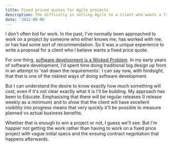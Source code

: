 ```yaml
---
title: Fixed priced quotes for Agile projects
description: The difficulty in selling Agile to a client who wants a fixed price
date: '2012-08-06'
---
```


I don't often bid for work. In the past, I've normally been approached to work on a project by someone who either knows me, has worked with me, or has had some sort of recommendation. So it was a unique experience to write a proposal for a client who I believe wants a fixed price quote.

For one thing, <a href="http://www.codinghorror.com/blog/2004/09/development-is-inherently-wicked.html" rel="nofollow">software development is a Wicked Problem</a>. In my early years of software development, I'd spent time doing traditional big design up front in an attempt to 'nail down the requirements'. I can say now, with hindsight, that that is one of the riskiest ways of doing software development.

But I can understand the desire to know exactly how much something will cost, even if it's not clear exactly what it is I'll be building. My approach has been to Educate. Emphasising that there will be regular releases (I release weekly as a minimum) and to show that the client will have excellent visibility into progress means that very quickly it'll be possible to measure planned vs actual business benefits.

Whether that is enough to win a project or not, I guess we'll see. But I'm happier not getting the work rather than having to work on a fixed price project with vague initial specs and the ensuing contract negotiation that happens afterwards.